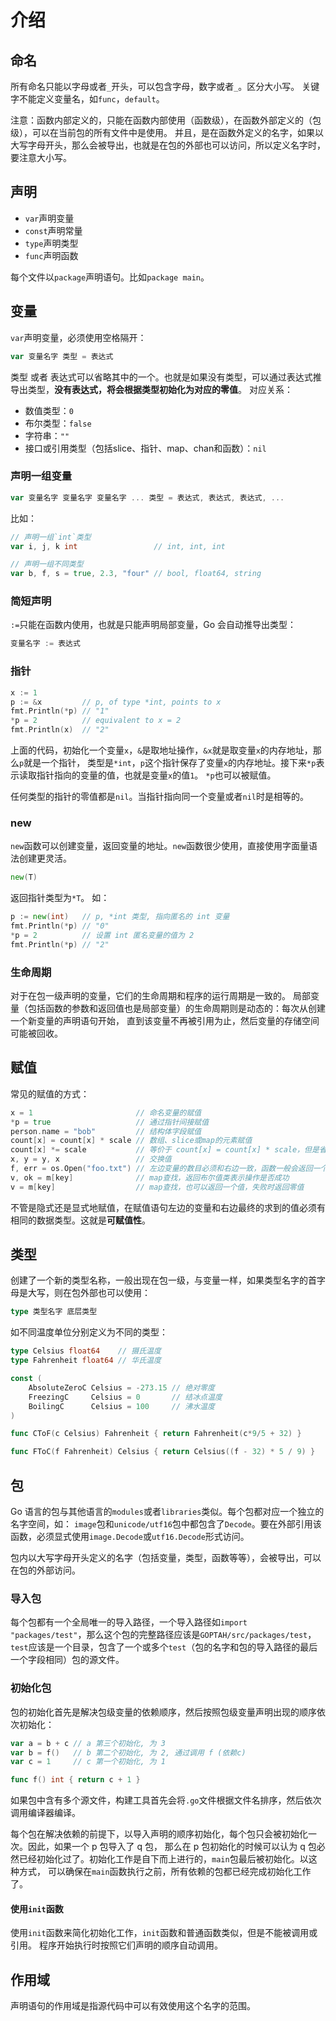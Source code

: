 # 介绍
## 命名
所有命名只能以字母或者`_`开头，可以包含字母，数字或者`_`。区分大小写。
关键字不能定义变量名，如`func`，`default`。

注意：函数内部定义的，只能在函数内部使用（函数级），在函数外部定义的（包级），可以在当前包的所有文件中是使用。
并且，是在函数外定义的名字，如果以大写字母开头，那么会被导出，也就是在包的外部也可以访问，所以定义名字时，要注意大小写。

## 声明
- `var`声明变量
- `const`声明常量
- `type`声明类型
- `func`声明函数

每个文件以`package`声明语句。比如`package main`。

## 变量
`var`声明变量，必须使用空格隔开：
```go
var 变量名字 类型 = 表达式
```
类型 或者 表达式可以省略其中的一个。也就是如果没有类型，可以通过表达式推导出类型，**没有表达式，将会根据类型初始化为对应的零值**。
对应关系：
- 数值类型：`0`
- 布尔类型：`false`
- 字符串：`""`
- 接口或引用类型（包括slice、指针、map、chan和函数）：`nil`

### 声明一组变量
```go
var 变量名字 变量名字 变量名字 ... 类型 = 表达式, 表达式, 表达式, ...
```
比如：
```go
// 声明一组`int`类型
var i, j, k int                 // int, int, int

// 声明一组不同类型
var b, f, s = true, 2.3, "four" // bool, float64, string
```

### 简短声明
`:=`只能在函数内使用，也就是只能声明局部变量，Go 会自动推导出类型：
```go
变量名字 := 表达式
```

### 指针
```go
x := 1
p := &x         // p, of type *int, points to x
fmt.Println(*p) // "1"
*p = 2          // equivalent to x = 2
fmt.Println(x)  // "2"
```

上面的代码，初始化一个变量`x`，`&`是取地址操作，`&x`就是取变量`x`的内存地址，那么`p`就是一个指针，
类型是`*int`，`p`这个指针保存了变量`x`的内存地址。接下来`*p`表示读取指针指向的变量的值，也就是变量`x`的值`1`。
`*p`也可以被赋值。

任何类型的指针的零值都是`nil`。当指针指向同一个变量或者`nil`时是相等的。

### new
`new`函数可以创建变量，返回变量的地址。`new`函数很少使用，直接使用字面量语法创建更灵活。
```go
new(T)
```
返回指针类型为`*T`。
如：
```go
p := new(int)   // p, *int 类型, 指向匿名的 int 变量
fmt.Println(*p) // "0"
*p = 2          // 设置 int 匿名变量的值为 2
fmt.Println(*p) // "2"
```
### 生命周期
对于在包一级声明的变量，它们的生命周期和程序的运行周期是一致的。
局部变量（包括函数的参数和返回值也是局部变量）的生命周期则是动态的：每次从创建一个新变量的声明语句开始，
直到该变量不再被引用为止，然后变量的存储空间可能被回收。

## 赋值
常见的赋值的方式：
```go
x = 1                       // 命名变量的赋值
*p = true                   // 通过指针间接赋值
person.name = "bob"         // 结构体字段赋值
count[x] = count[x] * scale // 数组、slice或map的元素赋值
count[x] *= scale           // 等价于 count[x] = count[x] * scale，但是省去了对变量表达式的重复计算
x, y = y, x                 // 交换值
f, err = os.Open("foo.txt") // 左边变量的数目必须和右边一致，函数一般会返回一个`error`类型
v, ok = m[key]              // map查找，返回布尔值类表示操作是否成功
v = m[key]                  // map查找，也可以返回一个值，失败时返回零值
```

不管是隐式还是显式地赋值，在赋值语句左边的变量和右边最终的求到的值必须有相同的数据类型。这就是**可赋值性**。

## 类型
创建了一个新的类型名称，一般出现在包一级，与变量一样，如果类型名字的首字母是大写，则在包外部也可以使用：
```go
type 类型名字 底层类型
```

如不同温度单位分别定义为不同的类型：
```go
type Celsius float64    // 摄氏温度
type Fahrenheit float64 // 华氏温度

const (
    AbsoluteZeroC Celsius = -273.15 // 绝对零度
    FreezingC     Celsius = 0       // 结冰点温度
    BoilingC      Celsius = 100     // 沸水温度
)

func CToF(c Celsius) Fahrenheit { return Fahrenheit(c*9/5 + 32) }

func FToC(f Fahrenheit) Celsius { return Celsius((f - 32) * 5 / 9) }
```

## 包
Go 语言的包与其他语言的`modules`或者`libraries`类似。每个包都对应一个独立的名字空间，如：
`image`包和`unicode/utf16`包中都包含了`Decode`。要在外部引用该函数，必须显式使用`image.Decode`或`utf16.Decode`形式访问。

包内以大写字母开头定义的名字（包括变量，类型，函数等等），会被导出，可以在包的外部访问。

### 导入包

每个包都有一个全局唯一的导入路径，一个导入路径如`import "packages/test"`，那么这个包的完整路径应该是`GOPTAH/src/packages/test`，
`test`应该是一个目录，包含了一个或多个`test`（包的名字和包的导入路径的最后一个字段相同）包的源文件。

### 初始化包
包的初始化首先是解决包级变量的依赖顺序，然后按照包级变量声明出现的顺序依次初始化：
```go
var a = b + c // a 第三个初始化, 为 3
var b = f()   // b 第二个初始化, 为 2, 通过调用 f (依赖c)
var c = 1     // c 第一个初始化, 为 1

func f() int { return c + 1 }
```
如果包中含有多个源文件，构建工具首先会将`.go`文件根据文件名排序，然后依次调用编译器编译。

每个包在解决依赖的前提下，以导入声明的顺序初始化，每个包只会被初始化一次。因此，如果一个 p 包导入了 q 包，
那么在 p 包初始化的时候可以认为 q 包必然已经初始化过了。初始化工作是自下而上进行的，`main`包最后被初始化。以这种方式，
可以确保在`main`函数执行之前，所有依赖的包都已经完成初始化工作了。

#### 使用`init`函数
使用`init`函数来简化初始化工作，`init`函数和普通函数类似，但是不能被调用或引用。
程序开始执行时按照它们声明的顺序自动调用。

## 作用域
声明语句的作用域是指源代码中可以有效使用这个名字的范围。